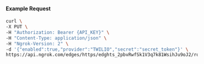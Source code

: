 <!-- Code generated for API Clients. DO NOT EDIT. -->

#### Example Request

```bash
curl \
-X PUT \
-H "Authorization: Bearer {API_KEY}" \
-H "Content-Type: application/json" \
-H "Ngrok-Version: 2" \
-d '{"enabled":true,"provider":"TWILIO","secret":"secret_token"}' \
https://api.ngrok.com/edges/https/edghts_2pbvRwfSk1V3q7k81WsihJu9oJ2/routes/edghtsrt_2pbvRuu1aNjaeH8Dwwa9z36TOBW/webhook_verification
```
